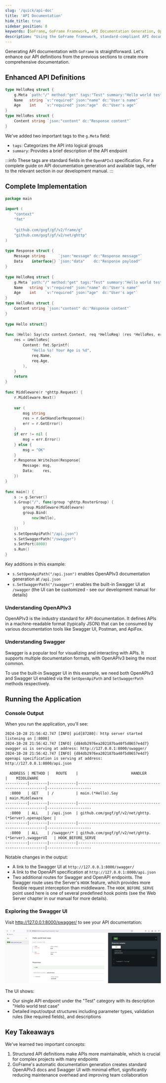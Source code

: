 ```yaml
---
slug: '/quick/api-doc'
title: 'API Documentation'
hide_title: true
sidebar_position: 8
keywords: [GoFrame, GoFrame Framework, API Documentation Generation, OpenAPIv3, Swagger UI, Automated API Documentation, API Data Structure, GoFrame Tutorial, Web Development, API Documentation]
description: "Using the GoFrame framework, standard-compliant API documentation can be easily generated. This article introduces how to enhance API definitions and combine them with the OpenAPIv3 protocol and Swagger UI to automatically generate and display API documentation. The code examples provide a detailed explanation of API data structure definitions, routing middleware settings, and how to optimize the API documentation generation process using GoFrame framework features."
---
```


Generating API documentation with `GoFrame` is straightforward. Let's enhance our API definitions from the previous sections to create more comprehensive documentation.

## Enhanced API Definitions

```go
type HelloReq struct {
    g.Meta `path:"/" method:"get" tags:"Test" summary:"Hello world test case"`
    Name   string `v:"required" json:"name" dc:"User's name"`
    Age    int    `v:"required" json:"age"  dc:"User's age"`
}
type HelloRes struct {
    Content string `json:"content" dc:"Response content"`
}
```

We've added two important tags to the `g.Meta` field:
- `tags`: Categorizes the API into logical groups
- `summary`: Provides a brief description of the API endpoint

:::info
These tags are standard fields in the `OpenAPIv3` specification. For a complete guide on API documentation generation and available tags, refer to the relevant section in our development manual.
:::

## Complete Implementation

```go title="main.go"
package main

import (
    "context"
    "fmt"

    "github.com/gogf/gf/v2/frame/g"
    "github.com/gogf/gf/v2/net/ghttp"
)

type Response struct {
    Message string      `json:"message" dc:"Response message"`
    Data    interface{} `json:"data"    dc:"Response payload"`
}

type HelloReq struct {
    g.Meta `path:"/" method:"get" tags:"Test" summary:"Hello world test case"`
    Name   string `v:"required" json:"name" dc:"User's name"`
    Age    int    `v:"required" json:"age"  dc:"User's age"`
}
type HelloRes struct {
    Content string `json:"content" dc:"Response content"`
}

type Hello struct{}

func (Hello) Say(ctx context.Context, req *HelloReq) (res *HelloRes, err error) {
    res = &HelloRes{
        Content: fmt.Sprintf(
            "Hello %s! Your Age is %d",
            req.Name,
            req.Age,
        ),
    }
    return
}

func Middleware(r *ghttp.Request) {
    r.Middleware.Next()

    var (
        msg string
        res = r.GetHandlerResponse()
        err = r.GetError()
    )
    if err != nil {
        msg = err.Error()
    } else {
        msg = "OK"
    }
    r.Response.WriteJson(Response{
        Message: msg,
        Data:    res,
    })
}

func main() {
    s := g.Server()
    s.Group("/", func(group *ghttp.RouterGroup) {
        group.Middleware(Middleware)
        group.Bind(
            new(Hello),
        )
    })
    s.SetOpenApiPath("/api.json")
    s.SetSwaggerPath("/swagger")
    s.SetPort(8000)
    s.Run()
}
```

Key additions in this example:
- `s.SetOpenApiPath("/api.json")` enables OpenAPIv3 documentation generation at `/api.json`
- `s.SetSwaggerPath("/swagger")` enables the built-in Swagger UI at `/swagger` (the UI can be customized - see our development manual for details)

### Understanding OpenAPIv3

OpenAPIv3 is the industry standard for API documentation. It defines APIs in a machine-readable format (typically JSON) that can be consumed by various documentation tools like Swagger UI, Postman, and ApiFox.

### Understanding Swagger

Swagger is a popular tool for visualizing and interacting with APIs. It supports multiple documentation formats, with OpenAPIv3 being the most common.

To use the built-in Swagger UI in this example, we need both OpenAPIv3 and Swagger UI enabled via the `SetOpenApiPath` and `SetSwaggerPath` methods respectively.

## Running the Application

### Console Output

When you run the application, you'll see:
```text
2024-10-28 21:56:42.747 [INFO] pid[87280]: http server started listening on [:8000]
2024-10-28 21:56:42.747 [INFO] {d84db2976ea202187ba40f5d0657e4d7} swagger ui is serving at address: http://127.0.0.1:8000/swagger/
2024-10-28 21:56:42.747 [INFO] {d84db2976ea202187ba40f5d0657e4d7} openapi specification is serving at address: http://127.0.0.1:8000/api.json

  ADDRESS | METHOD |   ROUTE    |                        HANDLER                        |    MIDDLEWARE      
----------|--------|------------|-------------------------------------------------------|--------------------
  :8000   | GET    | /          | main.(*Hello).Say                                     | main.Middleware    
----------|--------|------------|-------------------------------------------------------|--------------------
  :8000   | ALL    | /api.json  | github.com/gogf/gf/v2/net/ghttp.(*Server).openapiSpec |                    
----------|--------|------------|-------------------------------------------------------|--------------------
  :8000   | ALL    | /swagger/* | github.com/gogf/gf/v2/net/ghttp.(*Server).swaggerUI   | HOOK_BEFORE_SERVE  
----------|--------|------------|-------------------------------------------------------|--------------------
```

Notable changes in the output:
- A link to the Swagger UI at `http://127.0.0.1:8000/swagger/`
- A link to the OpenAPI specification at `http://127.0.0.1:8000/api.json`
- Two additional routes for Swagger and OpenAPI endpoints. The Swagger route uses the Server's `HOOK` feature, which provides more flexible request interception than middleware. The `HOOK_BEFORE_SERVE` point used here is one of several predefined hook points (see the Web Server chapter in our manual for more details).

### Exploring the Swagger UI

Visit http://127.0.0.1:8000/swagger/ to see your API documentation:

![alt text](QQ_1730124029804.png)

The UI shows:
- Our single API endpoint under the "Test" category with its description "Hello world test case"
- Detailed input/output structures including parameter types, validation rules (like required fields), and descriptions

## Key Takeaways

We've learned two important concepts:
1. Structured API definitions make APIs more maintainable, which is crucial for complex projects with many endpoints
2. GoFrame's automatic documentation generation creates standard OpenAPIv3 docs and Swagger UI with minimal effort, significantly reducing maintenance overhead and improving team collaboration